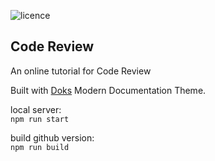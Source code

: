 ![licence](https://img.shields.io/github/license/scientific-software-reviewers/scientific-software-reviewers.github.io)

## Code Review 

An online tutorial for Code Review


Built with [Doks](https://github.com/h-enk/doks) Modern Documentation Theme.


local server:  
`npm run start`

build github version:  
`npm run build`




